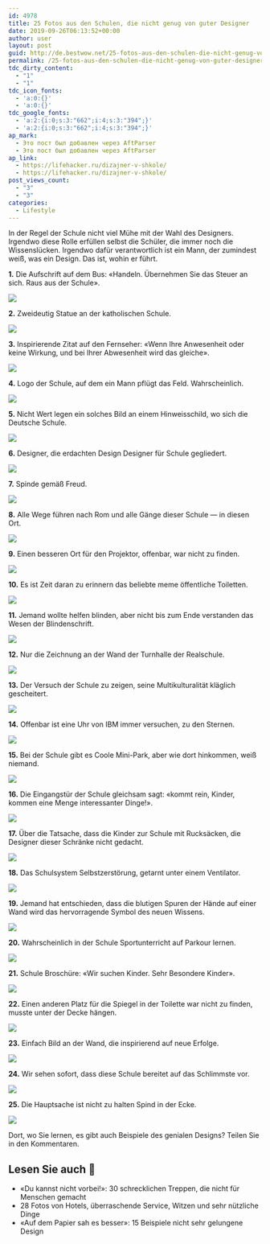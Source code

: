 ```yaml
---
id: 4978
title: 25 Fotos aus den Schulen, die nicht genug von guter Designer
date: 2019-09-26T06:13:52+00:00
author: user
layout: post
guid: http://de.bestwow.net/25-fotos-aus-den-schulen-die-nicht-genug-von-guter-designer/
permalink: /25-fotos-aus-den-schulen-die-nicht-genug-von-guter-designer/
tdc_dirty_content:
  - "1"
  - "1"
tdc_icon_fonts:
  - 'a:0:{}'
  - 'a:0:{}'
tdc_google_fonts:
  - 'a:2:{i:0;s:3:"662";i:4;s:3:"394";}'
  - 'a:2:{i:0;s:3:"662";i:4;s:3:"394";}'
ap_mark:
  - Это пост был добавлен через AftParser
  - Это пост был добавлен через AftParser
ap_link:
  - https://lifehacker.ru/dizajner-v-shkole/
  - https://lifehacker.ru/dizajner-v-shkole/
post_views_count:
  - "3"
  - "3"
categories:
  - Lifestyle
---
```

In der Regel der Schule nicht viel Mühe mit der Wahl des Designers. Irgendwo diese Rolle erfüllen selbst die Schüler, die immer noch die Wissenslücken. Irgendwo dafür verantwortlich ist ein Mann, der zumindest weiß, was ein Design. Das ist, wohin er führt.

**1.** Die Aufschrift auf dem Bus: «Handeln. Übernehmen Sie das Steuer an sich. Raus aus der Schule».

![](http://de.bestwow.net/wp-content/uploads/2019/09/25-foto-iz-shkol-kotorym-ochen-ne-hvataet-horoshego-dizaynera-1.jpg) 

**2.** Zweideutig Statue an der katholischen Schule.

![](http://de.bestwow.net/wp-content/uploads/2019/09/25-foto-iz-shkol-kotorym-ochen-ne-hvataet-horoshego-dizaynera-2.jpg) 

**3.** Inspirierende Zitat auf den Fernseher: «Wenn Ihre Anwesenheit oder keine Wirkung, und bei Ihrer Abwesenheit wird das gleiche».

![](http://de.bestwow.net/wp-content/uploads/2019/09/25-foto-iz-shkol-kotorym-ochen-ne-hvataet-horoshego-dizaynera-3.jpg) 

**4.** Logo der Schule, auf dem ein Mann pflügt das Feld. Wahrscheinlich.

![](http://de.bestwow.net/wp-content/uploads/2019/09/25-foto-iz-shkol-kotorym-ochen-ne-hvataet-horoshego-dizaynera-4.jpg) 

**5.** Nicht Wert legen ein solches Bild an einem Hinweisschild, wo sich die Deutsche Schule.

![](http://de.bestwow.net/wp-content/uploads/2019/09/25-foto-iz-shkol-kotorym-ochen-ne-hvataet-horoshego-dizaynera-5.jpg) 

**6.** Designer, die erdachten Design Designer für Schule gegliedert.

![](http://de.bestwow.net/wp-content/uploads/2019/09/25-foto-iz-shkol-kotorym-ochen-ne-hvataet-horoshego-dizaynera-6.jpg) 

**7.** Spinde gemäß Freud.

![](http://de.bestwow.net/wp-content/uploads/2019/09/25-foto-iz-shkol-kotorym-ochen-ne-hvataet-horoshego-dizaynera-7.jpg) 

**8.** Alle Wege führen nach Rom und alle Gänge dieser Schule — in diesen Ort.

![](http://de.bestwow.net/wp-content/uploads/2019/09/25-foto-iz-shkol-kotorym-ochen-ne-hvataet-horoshego-dizaynera-8.jpg) 

**9.** Einen besseren Ort für den Projektor, offenbar, war nicht zu finden.

![](http://de.bestwow.net/wp-content/uploads/2019/09/25-foto-iz-shkol-kotorym-ochen-ne-hvataet-horoshego-dizaynera-9.jpg) 

**10.** Es ist Zeit daran zu erinnern das beliebte meme öffentliche Toiletten.

![](http://de.bestwow.net/wp-content/uploads/2019/09/25-foto-iz-shkol-kotorym-ochen-ne-hvataet-horoshego-dizaynera-10.jpg) 

**11.** Jemand wollte helfen blinden, aber nicht bis zum Ende verstanden das Wesen der Blindenschrift.

![](http://de.bestwow.net/wp-content/uploads/2019/09/25-foto-iz-shkol-kotorym-ochen-ne-hvataet-horoshego-dizaynera-11.jpg) 

**12.** Nur die Zeichnung an der Wand der Turnhalle der Realschule.

![](http://de.bestwow.net/wp-content/uploads/2019/09/25-foto-iz-shkol-kotorym-ochen-ne-hvataet-horoshego-dizaynera-12.jpg) 

**13.** Der Versuch der Schule zu zeigen, seine Multikulturalität kläglich gescheitert.

![](http://de.bestwow.net/wp-content/uploads/2019/09/25-foto-iz-shkol-kotorym-ochen-ne-hvataet-horoshego-dizaynera-13.jpg) 

**14.** Offenbar ist eine Uhr von IBM immer versuchen, zu den Sternen.

![](http://de.bestwow.net/wp-content/uploads/2019/09/25-foto-iz-shkol-kotorym-ochen-ne-hvataet-horoshego-dizaynera-14.jpg) 

**15.** Bei der Schule gibt es Coole Mini-Park, aber wie dort hinkommen, weiß niemand.

![](http://de.bestwow.net/wp-content/uploads/2019/09/25-foto-iz-shkol-kotorym-ochen-ne-hvataet-horoshego-dizaynera-15.jpg) 

**16.** Die Eingangstür der Schule gleichsam sagt: «kommt rein, Kinder, kommen eine Menge interessanter Dinge!».

![](http://de.bestwow.net/wp-content/uploads/2019/09/25-foto-iz-shkol-kotorym-ochen-ne-hvataet-horoshego-dizaynera-16.jpg) 

**17.** Über die Tatsache, dass die Kinder zur Schule mit Rucksäcken, die Designer dieser Schränke nicht gedacht.

![](http://de.bestwow.net/wp-content/uploads/2019/09/25-foto-iz-shkol-kotorym-ochen-ne-hvataet-horoshego-dizaynera-17.jpg) 

**18.** Das Schulsystem Selbstzerstörung, getarnt unter einem Ventilator.

![](http://de.bestwow.net/wp-content/uploads/2019/09/25-foto-iz-shkol-kotorym-ochen-ne-hvataet-horoshego-dizaynera-18.jpg) 

**19.** Jemand hat entschieden, dass die blutigen Spuren der Hände auf einer Wand wird das hervorragende Symbol des neuen Wissens.

![](http://de.bestwow.net/wp-content/uploads/2019/09/25-foto-iz-shkol-kotorym-ochen-ne-hvataet-horoshego-dizaynera-19.jpg) 

**20.** Wahrscheinlich in der Schule Sportunterricht auf Parkour lernen.

![](http://de.bestwow.net/wp-content/uploads/2019/09/25-foto-iz-shkol-kotorym-ochen-ne-hvataet-horoshego-dizaynera-20.jpg) 

**21.** Schule Broschüre: «Wir suchen Kinder. Sehr Besondere Kinder».

![](http://de.bestwow.net/wp-content/uploads/2019/09/25-foto-iz-shkol-kotorym-ochen-ne-hvataet-horoshego-dizaynera-21.jpg) 

**22.** Einen anderen Platz für die Spiegel in der Toilette war nicht zu finden, musste unter der Decke hängen.

![](http://de.bestwow.net/wp-content/uploads/2019/09/25-foto-iz-shkol-kotorym-ochen-ne-hvataet-horoshego-dizaynera-22.jpg) 

**23.** Einfach Bild an der Wand, die inspirierend auf neue Erfolge.

![](http://de.bestwow.net/wp-content/uploads/2019/09/25-foto-iz-shkol-kotorym-ochen-ne-hvataet-horoshego-dizaynera-23.jpg) 

**24.** Wir sehen sofort, dass diese Schule bereitet auf das Schlimmste vor.

![](http://de.bestwow.net/wp-content/uploads/2019/09/25-foto-iz-shkol-kotorym-ochen-ne-hvataet-horoshego-dizaynera-24.jpg) 

**25.** Die Hauptsache ist nicht zu halten Spind in der Ecke.

![](http://de.bestwow.net/wp-content/uploads/2019/09/25-foto-iz-shkol-kotorym-ochen-ne-hvataet-horoshego-dizaynera-25.jpg) 

Dort, wo Sie lernen, es gibt auch Beispiele des genialen Designs? Teilen Sie in den Kommentaren.

<div>
  <h2 class="read-also__title">
    <span>Lesen Sie auch</span> <span>🧐 </span>
  </h2>
  
  <ul class="read-also__list">
    <li>
      «Du kannst nicht vorbei!»: 30 schrecklichen Treppen, die nicht für Menschen gemacht
    </li>
    <li>
      28 Fotos von Hotels, überraschende Service, Witzen und sehr nützliche Dinge
    </li>
    <li>
      «Auf dem Papier sah es besser»: 15 Beispiele nicht sehr gelungene Design
    </li>
  </ul>
</div>